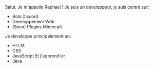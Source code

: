 Salut, Je m'appelle Raphael ! Je suis un developpeur, je suis centré sur:
- Bots Discord
- Developpement Web
- (Soon) Plugins Minecraft

Je developpe principalement en:
- HTLM
- CSS
- JavaScript
Et j'apprend le:
- Java

